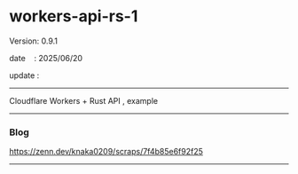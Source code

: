 ﻿# workers-api-rs-1

 Version: 0.9.1

 date    : 2025/06/20  

 update :

***

Cloudflare Workers + Rust API , example

***
### Blog

https://zenn.dev/knaka0209/scraps/7f4b85e6f92f25

***


